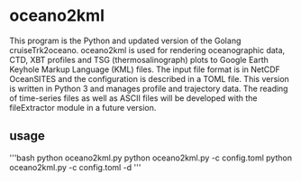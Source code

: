 # oceano2kml
This program is the Python and updated version of the Golang cruiseTrk2oceano.
oceano2kml is used for rendering oceanographic data, CTD, XBT profiles and TSG (thermosalinograph) plots to Google Earth Keyhole Markup Language (KML) files.
The input file format is in NetCDF OceanSITES and the configuration is described in a TOML file.
This version is written in Python 3 and manages profile and trajectory data. 
The reading of time-series files as well as ASCII files will be developed with the fileExtractor module in a future version.

## usage

'''bash
python oceano2kml.py 
python oceano2kml.py -c config.toml
python oceano2kml.py -c config.toml -d
'''
